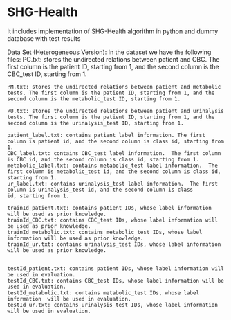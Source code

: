 # SHG-Health
It includes implementation of SHG-Health algorithm in python and dummy database with test results 


Data Set (Heterogeneous Version):
	In the dataset we have the following files: 
	PC.txt: stores the undirected relations between patient and CBC. The first column is the patient ID, starting from 1, and the second column is the CBC_test ID,    		starting from 1.
	
	PM.txt: stores the undirected relations between patient and metabolic tests. The first column is the patient ID, starting from 1, and the second column is the metabolic_test ID, starting from 1.
	
	PU.txt: stores the undirected relations between patient and urinalysis tests. The first column is the patient ID, starting from 1, and the second column is the urinalysis_test ID, starting from 1.
	
	patient_label.txt: contains patient label information. The first column is patient id, and the second column is class id, starting from 1.
	CBC_label.txt: contains CBC_test label information.  The first column is CBC id, and the second column is class id, starting from 1.
	metabolic_label.txt: contains metabolic_test label information.  The first column is metabolic_test id, and the second column is class id, starting from 1.
	ur_label.txt: contains urinalysis_test label information.  The first column is urinalysis_test id, and the second column is class         id, starting from 1.
	
	trainId_patient.txt: contains patient IDs, whose label information will be used as prior knowledge.
	trainId_CBC.txt: contains CBC_test IDs, whose label information will be used as prior knowledge.
	trainId_metabolic.txt: contains metabolic_test IDs, whose label information will be used as prior knowledge.
	trainId_ur.txt: contains urinalysis_test IDs, whose label information will be used as prior knowledge.
	
	
	testId_patient.txt: contains patient IDs, whose label information will be used in evaluation.
	testId_CBC.txt: contains CBC_test IDs, whose label information will be used in evaluation.
	testId_metabolic.txt: contains metabolic_test IDs, whose label information  will be used in evaluation.
	testId_ur.txt: contains urinalysis_test IDs, whose label information  will be used in evaluation.
